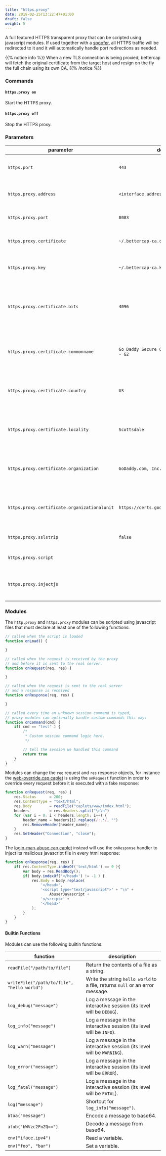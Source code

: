 ```yaml
---
title: "https.proxy"
date: 2019-02-25T13:22:47+01:00
draft: false
weight: 5
---
```


A full featured HTTPS transparent proxy that can be scripted using javascript modules. If used together with a [spoofer](/modules/ethernet/spoofers/), all HTTPS traffic will be redirected to it and it will automatically handle port redirections as needed.

{{% notice info %}}
When a new TLS connection is being proxied, bettercap will fetch the original certificate from the target host and resign on the fly the full chain using its own CA.
{{% /notice %}}

### Commands

#### `https.proxy on`

Start the HTTPS proxy.
#### `https.proxy off`

Stop the HTTPS proxy.

### Parameters

| parameter | default | description |
|-----------|---------|-------------|
| `https.port` | `443` | HTTPS port to redirect when the proxy is activated. |
| `https.proxy.address` | `<interface address>` | Address to bind the HTTPS proxy to. |
| `https.proxy.port` | `8083` | Port to bind the HTTPS proxy to. |
| `https.proxy.certificate` | `~/.bettercap-ca.cert.pem` | HTTPS proxy certification authority TLS certificate file. |
| `https.proxy.key` | `~/.bettercap-ca.key.pem` | HTTPS proxy certification authority TLS key file. |
| `https.proxy.certificate.bits` | `4096` | Number of bits of the RSA private key of the generated HTTPS certificate authority. |
| `https.proxy.certificate.commonname` | `Go Daddy Secure Certificate Authority - G2` | Common Name field of the generated HTTPS certificate authority. |
| `https.proxy.certificate.country` | `US` | Country field of the generated HTTPS certificate authority. |
| `https.proxy.certificate.locality` | `Scottsdale` | Locality field of the generated HTTPS certificate authority. |
| `https.proxy.certificate.organization` | `GoDaddy.com, Inc.` | Organization field of the generated HTTPS certificate authority. |
| `https.proxy.certificate.organizationalunit` | `https://certs.godaddy.com/repository/` | Organizational Unit field of the generated HTTPS certificate authority. |
| `https.proxy.sslstrip` | `false` | Enable or disable SSL stripping. |
| `https.proxy.script` | | Path of a proxy module script. |
| `https.proxy.injectjs` | | URL, path or javascript code to inject into every HTML page. |

### Modules

The `http.proxy` and `https.proxy` modules can be scripted using javascript files that must declare at least one of the following functions:

```js
// called when the script is loaded
function onLoad() {

}

// called when the request is received by the proxy
// and before it is sent to the real server.
function onRequest(req, res) {

}

// called when the request is sent to the real server
// and a response is received
function onResponse(req, res) {

}

// called every time an unknown session command is typed,
// proxy modules can optionally handle custom commands this way:
function onCommand(cmd) {
    if( cmd == "test" ) {
        /*
         * Custom session command logic here.
         */

        // tell the session we handled this command
        return true
    }
}
```

Modules can change the `req` request and `res` response objects, for instance the [web-override.cap caplet](https://github.com/bettercap/caplets/blob/master/web-override.cap) is using the `onRequest` function in order to override every request before it is executed with a fake response:

```js
function onRequest(req, res) {
    res.Status      = 200;
    res.ContentType = "text/html";
    res.Body        = readFile("caplets/www/index.html");
    headers         = res.Headers.split("\r\n")
    for (var i = 0; i < headers.length; i++) {
        header_name = headers[i].replace(/:.*/, "")
        res.RemoveHeader(header_name);
    }
    res.SetHeader("Connection", "close");
}
```

The [login-man-abuse.cap caplet](https://github.com/bettercap/caplets/blob/master/login-man-abuse.cap) instead will use the `onResponse` handler to inject its malicious javascript file in every html response:

```js
function onResponse(req, res) {
    if( res.ContentType.indexOf('text/html') == 0 ){
        var body = res.ReadBody();
        if( body.indexOf('</head>') != -1 ) {
            res.Body = body.replace( 
                '</head>', 
                '<script type="text/javascript">' + "\n" +
                    AbuserJavascript +
                '</script>' +
                '</head>'
            ); 
        }
    }
}
```

#### Builtin Functions

Modules can use the following builtin functions.

| function | description |
|----------|-------------|
| `readFile("/path/to/file")` | Return the contents of a file as a string. |
| `writeFile("/path/to/file", "hello world")` | Write the string `hello world` to a file, returns `null` or an error message. |
| `log_debug("message")` | Log a message in the interactive session (its level will be `DEBUG`). |
| `log_info("message")` | Log a message in the interactive session (its level will be `INFO`). |
| `log_warn("message")` | Log a message in the interactive session (its level will be `WARNING`). |
| `log_error("message")` | Log a message in the interactive session (its level will be `ERROR`). |
| `log_fatal("message")` | Log a message in the interactive session (its level will be `FATAL`). |
| `log("message")` | Shortcut for `log_info("message")`. |
| `btoa("message")` | Encode a message to base64. |
| `atob("bWVzc2FnZQ==")` | Decode a message from base64. |
| `env("iface.ipv4")` | Read a variable. |
| `env("foo", "bar")` | Set a variable. |

